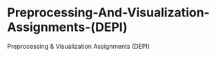 # Preprocessing-And-Visualization-Assignments-(DEPI)
 Preprocessing & Visualization Assignments (DEPI)
